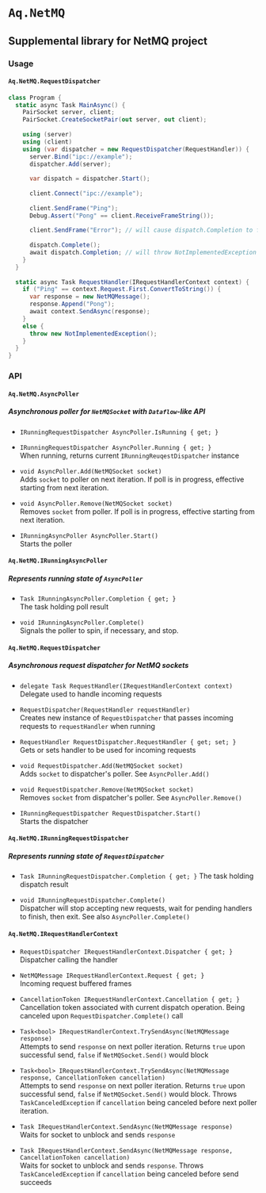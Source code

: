 # `Aq.NetMQ`

## Supplemental library for NetMQ project

### Usage

#### `Aq.NetMQ.RequestDispatcher`

```csharp
class Program {
  static async Task MainAsync() {
    PairSocket server, client;
    PairSocket.CreateSocketPair(out server, out client);
  
    using (server)
    using (client)
    using (var dispatcher = new RequestDispatcher(RequestHandler)) {
      server.Bind("ipc://example");
      dispatcher.Add(server);
      
      var dispatch = dispatcher.Start();
      
      client.Connect("ipc://example");
      
      client.SendFrame("Ping");
      Debug.Assert("Pong" == client.ReceiveFrameString());
      
      client.SendFrame("Error"); // will cause dispatch.Completion to fail
      
      dispatch.Complete();
      await dispatch.Completion; // will throw NotImplementedException
    }
  }
  
  static async Task RequestHandler(IRequestHandlerContext context) {
    if ("Ping" == context.Request.First.ConvertToString()) {
      var response = new NetMQMessage();
      response.Append("Pong");
      await context.SendAsync(response);
    }
    else {
      throw new NotImplementedException();
    }
  }
}
```

### API

#### `Aq.NetMQ.AsyncPoller`

##### Asynchronous poller for `NetMQSocket` with `Dataflow`-like API

- `IRunningRequestDispatcher AsyncPoller.IsRunning { get; }`

- `IRunningRequestDispatcher AsyncPoller.Running { get; }`  
  When running, returns current `IRunningReuqestDispatcher` instance

- `void AsyncPoller.Add(NetMQSocket socket)`  
  Adds `socket` to poller on next iteration. If poll is in progress, effective starting from next iteration.

- `void AsyncPoller.Remove(NetMQSocket socket)`  
  Removes `socket` from poller. If poll is in progress, effective starting from next iteration.

- `IRunningAsyncPoller AsyncPoller.Start()`  
  Starts the poller

#### `Aq.NetMQ.IRunningAsyncPoller`

##### Represents running state of `AsyncPoller`

- `Task IRunningAsyncPoller.Completion { get; }`  
  The task holding poll result

- `void IRunningAsyncPoller.Complete()`  
  Signals the poller to spin, if necessary, and stop.

#### `Aq.NetMQ.RequestDispatcher`

##### Asynchronous request dispatcher for NetMQ sockets

- `delegate Task RequestHandler(IRequestHandlerContext context)`  
  Delegate used to handle incoming requests

- `RequestDispatcher(RequestHandler requestHandler)`  
  Creates new instance of `RequestDispatcher` that passes incoming requests to `requestHandler` when running

- `RequestHandler RequestDispatcher.RequestHandler { get; set; }`  
  Gets or sets handler to be used for incoming requests

- `void RequestDispatcher.Add(NetMQSocket socket)`  
  Adds `socket` to dispatcher's poller. See `AsyncPoller.Add()`

- `void RequestDispatcher.Remove(NetMQSocket socket)`  
  Removes `socket` from dispatcher's poller. See `AsyncPoller.Remove()`

- `IRunningRequestDispatcher RequestDispatcher.Start()`  
  Starts the dispatcher


#### `Aq.NetMQ.IRunningRequestDispatcher`

##### Represents running state of `RequestDispatcher`

- `Task IRunningRequestDispatcher.Completion { get; }`
  The task holding dispatch result

- `void IRunningRequestDispatcher.Complete()`  
  Dispatcher will stop accepting new requests, wait for pending handlers to finish, then exit. See also `AsyncPoller.Complete()`

#### `Aq.NetMQ.IRequestHandlerContext`

- `RequestDispatcher IRequestHandlerContext.Dispatcher { get; }`  
  Dispatcher calling the handler

- `NetMQMessage IRequestHandlerContext.Request { get; }`  
  Incoming request buffered frames

- `CancellationToken IRequestHandlerContext.Cancellation { get; }`  
  Cancellation token associated with current dispatch operation. Being canceled upon `RequestDispatcher.Complete()` call

- `Task<bool> IRequestHandlerContext.TrySendAsync(NetMQMessage response)`  
  Attempts to send `response` on next poller iteration. Returns `true` upon successful send, `false` if `NetMQSocket.Send()` would block

- `Task<bool> IRequestHandlerContext.TrySendAsync(NetMQMessage response, CancellationToken cancellation)`  
  Attempts to send `response` on next poller iteration. Returns `true` upon successful send, `false` if `NetMQSocket.Send()` would block. Throws `TaskCanceledException` if `cancellation` being canceled before next poller iteration.

- `Task IRequestHandlerContext.SendAsync(NetMQMessage response)`  
  Waits for socket to unblock and sends `response`

- `Task IRequestHandlerContext.SendAsync(NetMQMessage response, CancellationToken cancellation)`  
  Waits for socket to unblock and sends `response`. Throws `TaskCanceledException` if `cancellation` being canceled before send succeeds
